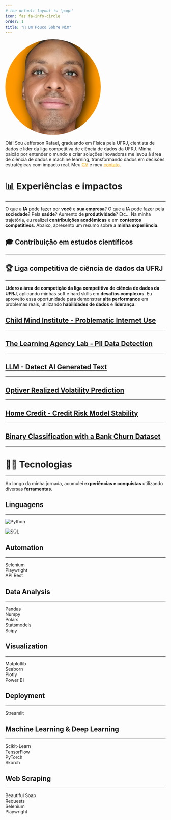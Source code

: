 ```yaml
---
# the default layout is 'page'
icon: fas fa-info-circle
order: 1
title: "👋 Um Pouco Sobre Mim"
---
```


<!-- > Add Markdown syntax content to file `_tabs/about.md`{: .filepath } and it will show up on this page.
{: .prompt-tip } -->
<!-- display: flex; -->

<div style="align-items: flex-start;">
<img src="../assets/img_about.jpeg" alt="Descrição da Imagem" style="border-radius: 50%;  object-fit: cover; margin-right: 20px; width: 300px; height: 300px;">
<div style="max-width: 600px;">
<p>
    Olá! Sou Jefferson Rafael, graduando em Física pela UFRJ, cientista de dados e líder da liga competitiva de ciência de dados da UFRJ. Minha paixão por entender o mundo e criar soluções inovadoras me levou à área de ciência de dados e machine learning, transformando dados em decisões estratégicas com impacto real. Meu <a href="/Jefferson-Cientista-de-Dados.pdf" target="_blank" style="color: orange; text-decoration: underline;">CV</a> e meu <a href="https://linktr.ee/jefferson_rafael" target="_blank" style="color: orange; text-decoration: underline;">contato</a>.
</p>
</div>
</div>

# 📊 **Experiências e impactos**
---

O que a **IA** pode fazer por **você** e **sua empresa**? O que a IA pode fazer pela **sociedade**? Pela **saúde**? Aumento de **produtividade**? Etc... Na minha trajetória, eu realizei **contribuições acadêmicas** e em **contextos competitivos**. Abaixo, apresento um resumo sobre a **minha experiência**.


## 🎓 **Contribuição em estudos científicos**
---

## 🏆 **Liga competitiva de ciência de dados da UFRJ**
---

**Lidero a área de competição da liga competitiva de ciência de dados da UFRJ**, aplicando minhas soft e hard skills em **desafios complexos**. Eu aproveito essa oportunidade para demonstrar **alta performance** em problemas reais, utilizando **habilidades de dados** e **liderança**.

## [**Child Mind Institute - Problematic Internet Use**](https://www.kaggle.com/code/jeffersonrafael/case-de-estudo-lb0-470-com-tabnet)
---


## [**The Learning Agency Lab - PII Data Detection**](https://www.kaggle.com/code/jeffersonrafael/0-964-pii-competi-o-analytica)
---


## [**LLM - Detect AI Generated Text**](https://www.kaggle.com/competitions/llm-detect-ai-generated-text/submissions)
---


## [**Optiver Realized Volatility Prediction**](https://www.kaggle.com/code/jeffersonrafael/jefferson-version-feature-engineering-lightgbm)
---


## [**Home Credit - Credit Risk Model Stability**](https://www.kaggle.com/code/jeffersonrafael/jefferson-version-fork-of-home-credit-catboost)
---


## [**Binary Classification with a Bank Churn Dataset**](https://www.kaggle.com/competitions/playground-series-s4e1/submissions)
---



# 👨‍💻 **Tecnologias**
---

Ao longo da minha jornada, acumulei **experiências e conquistas** utilizando diversas **ferramentas**.

## **Linguagens**
---

<p align="left">
  <img src="https://img.shields.io/badge/Python-3776AB?style=for-the-badge&logo=python&logoColor=white" alt="Python">
</p>

<p align="left">
  <img src="https://img.shields.io/badge/SQL-4479A1?style=for-the-badge&logo=sql&logoColor=white" alt="SQL">
</p>



## **Automation**
---

Selenium  
Playwright  
API Rest


## **Data Analysis**
---

Pandas  
Numpy  
Polars  
Statsmodels  
Scipy  


## **Visualization**
---

Matplotlib  
Seaborn  
Plotly  
Power BI  


## **Deployment**
---

Streamlit  


## **Machine Learning & Deep Learning**
---

Scikit-Learn  
TensorFlow  
PyTorch  
Skorch  


## **Web Scraping**
---

Beautiful Soap  
Requests  
Selenium  
Playwright  



